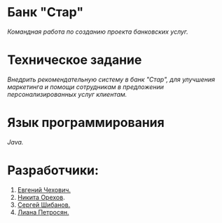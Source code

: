 # Банк "Стар"
*Командная работа по созданию проекта банковских услуг.*

# Техническое задание
*Внедрить рекомендательную систему в банк "Стар", для улучшения маркетинга и
помощи сотрудникам в предложении персонализированных услуг клиентам.*

# Язык программирования
*Java.*

# Разработчики:
1. [Евгений Чехович.](https://github.com/Chex4ever)
2. [Никита Орехов](https://github.com/norekhov).
3. [Сергей Шибанов.](https://github.com/serg1971ch)
4. [Лиана Петросян.](https://github.com/lvpetrosyan)